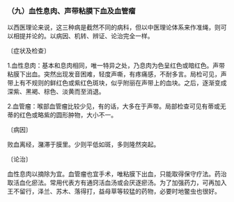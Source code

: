 ### （九）血性息肉、声带粘膜下血及血管瘤

以西医理论来说，这三种病是截然不同的病科，但以中医理论体系来作准绳，则可以相提并论的。以病因、机转、辨证、论治完全一样。

〔症状及检查〕

1.血性息肉：基本和息肉相同，唯一特异之处，乃息肉为色呈红色或暗红色。声带粘膜下出血。突然出现发音困难，轻度声嘶，有疼痛感，不耐多言。局检可见，声带上有不规则的鲜红色或紫红色斑块，似乎附丽在声带上的血块。之后，逐渐变成深紫、黑褐、棕色、淡黄而至消退。

2.血管瘤：喉部血管瘤比较少见，有的话，大多在于声带。局部检查可见有蒂或无蒂的红色或略紫的圆形肿物，大小不一。

〔病因〕

败血离经，潴滞于膜里。少则平低如斑，多则隆然突起。

〔论治〕

血性息肉以摘除为宜。血管瘤也宜手术，唯粘膜下出血，只能取得保守疗法。药治取活血化瘀法。常用代表方有通窍活血汤或会厌逐瘀汤。为了加强药力，可再加入王不留行，泽兰、苏木、落得打，益母草等较猛的药物，必要时地鳖虫也很好。
